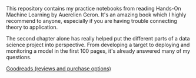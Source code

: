 This repository contains my practice notebooks from reading Hands-On Machine Learning by Auerelien Geron.
It's an amazing book which I highly recommend to anyone, especially if you are having trouble connecting theory to application. 

The second chapter alone has really helped put the different parts of a data science project into perspective.
From developing a target to deploying and monitoring a model in the first 100 pages, it's already answered many of my questions.



[Goodreads (reviews and purchase options)](https://www.goodreads.com/book/show/40363665-hands-on-machine-learning-with-scikit-learn-keras-and-tensorflow?from_search=true&from_srp=true&qid=FASvNdZk1R&rank=2)
